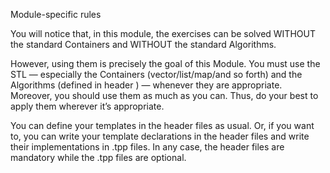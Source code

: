 Module-specific rules

You will notice that, in this module, the exercises can be solved WITHOUT the standard
Containers and WITHOUT the standard Algorithms.

However, using them is precisely the goal of this Module.
You must use the STL — especially the Containers (vector/list/map/and so forth)
and the Algorithms (defined in header <algorithm>) — whenever they are appropriate.
Moreover, you should use them as much as you can.
Thus, do your best to apply them wherever it’s appropriate.

You can define your templates in the header files as usual. Or, if you want to, you
can write your template declarations in the header files and write their implementations
in .tpp files. In any case, the header files are mandatory while the .tpp files are optional.